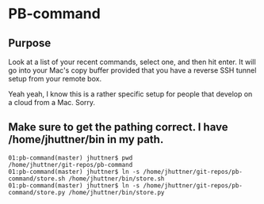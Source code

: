 # PB-command

## Purpose

Look at a list of your recent commands, select one, and then hit enter.  It will go into your Mac's copy
buffer provided that you have a reverse SSH tunnel setup from your remote box.  

Yeah yeah, I know this is a rather specific setup for people that develop on a cloud from a Mac.  Sorry.

## Make sure to get the pathing correct.  I have /home/jhuttner/bin in my path.

    01:pb-command(master) jhuttner$ pwd
    /home/jhuttner/git-repos/pb-command
    01:pb-command(master) jhuttner$ ln -s /home/jhuttner/git-repos/pb-command/store.sh /home/jhuttner/bin/store.sh
    01:pb-command(master) jhuttner$ ln -s /home/jhuttner/git-repos/pb-command/store.py /home/jhuttner/bin/store.py
